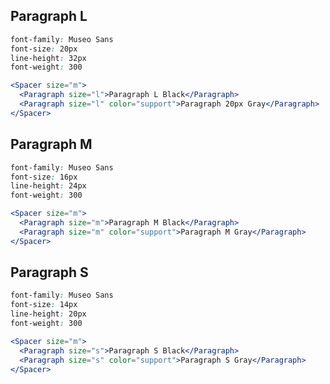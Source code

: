 ## Paragraph L

```css static
font-family: Museo Sans  
font-size: 20px  
line-height: 32px    
font-weight: 300  
```

```jsx
<Spacer size="m">
  <Paragraph size="l">Paragraph L Black</Paragraph>
  <Paragraph size="l" color="support">Paragraph 20px Gray</Paragraph>
</Spacer>
```

## Paragraph M

```css static
font-family: Museo Sans  
font-size: 16px  
line-height: 24px    
font-weight: 300  
```

```jsx
<Spacer size="m">
  <Paragraph size="m">Paragraph M Black</Paragraph>
  <Paragraph size="m" color="support">Paragraph M Gray</Paragraph>
</Spacer>
```

## Paragraph S

```css static
font-family: Museo Sans  
font-size: 14px  
line-height: 20px    
font-weight: 300  
```

```jsx
<Spacer size="m">
  <Paragraph size="s">Paragraph S Black</Paragraph>
  <Paragraph size="s" color="support">Paragraph S Gray</Paragraph>
</Spacer>
```
